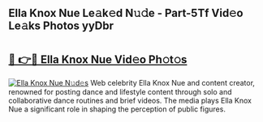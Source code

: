 ## Ella Knox Nue Le𝚊k𝚎d N𝚞𝚍e - Part-5Tf Vid𝚎o Le𝚊ks Photos yyDbr

# <h2><a href="http://fb85r6.evod.top/?m=Ella+Knox+Nue">🔗 👉🔴 Ella Knox Nue Vid𝚎o Ph𝚘t𝚘s</a></h2>

[![Ella Knox Nue N𝚞d𝚎s](https://i.imgur.com/8V9OHl7.gif)](http://fb85r6.evod.top/?m=Ella+Knox+Nue)
Web celebrity Ella Knox Nue and content creator, renowned for posting dance and lifestyle content through solo and collaborative dance routines and brief videos. The media plays Ella Knox Nue a significant role in shaping the perception of public figures. 

